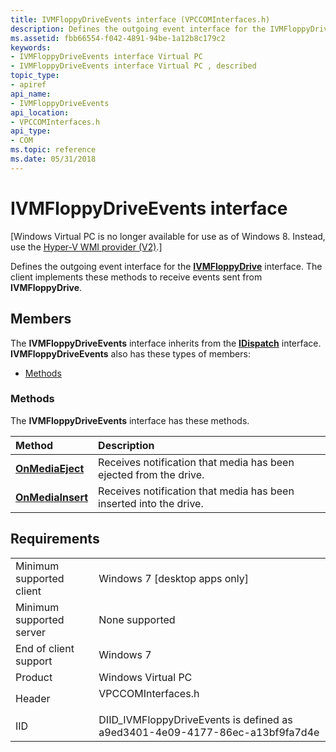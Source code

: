 ```yaml
---
title: IVMFloppyDriveEvents interface (VPCCOMInterfaces.h)
description: Defines the outgoing event interface for the IVMFloppyDrive interface. The client implements these methods to receive events sent from IVMFloppyDrive.
ms.assetid: fbb66554-f042-4891-94be-1a12b8c179c2
keywords:
- IVMFloppyDriveEvents interface Virtual PC
- IVMFloppyDriveEvents interface Virtual PC , described
topic_type:
- apiref
api_name:
- IVMFloppyDriveEvents
api_location:
- VPCCOMInterfaces.h
api_type:
- COM
ms.topic: reference
ms.date: 05/31/2018
---
```


# IVMFloppyDriveEvents interface

\[Windows Virtual PC is no longer available for use as of Windows 8. Instead, use the [Hyper-V WMI provider (V2)](/windows/desktop/HyperV_v2/windows-virtualization-portal).\]

Defines the outgoing event interface for the [**IVMFloppyDrive**](ivmfloppydrive.md) interface. The client implements these methods to receive events sent from **IVMFloppyDrive**.

## Members

The **IVMFloppyDriveEvents** interface inherits from the [**IDispatch**](/windows/win32/api/oaidl/nn-oaidl-idispatch) interface. **IVMFloppyDriveEvents** also has these types of members:

-   [Methods](#methods)

### Methods

The **IVMFloppyDriveEvents** interface has these methods.



| Method                                                      | Description                                                                   |
|:------------------------------------------------------------|:------------------------------------------------------------------------------|
| [**OnMediaEject**](ivmfloppydriveevents-onmediaeject.md)   | Receives notification that media has been ejected from the drive.<br/>  |
| [**OnMediaInsert**](ivmfloppydriveevents-onmediainsert.md) | Receives notification that media has been inserted into the drive.<br/> |



 

## Requirements



|                                     |                                                                                               |
|-------------------------------------|-----------------------------------------------------------------------------------------------|
| Minimum supported client<br/> | Windows 7 \[desktop apps only\]<br/>                                                    |
| Minimum supported server<br/> | None supported<br/>                                                                     |
| End of client support<br/>    | Windows 7<br/>                                                                          |
| Product<br/>                  | Windows Virtual PC<br/>                                                                 |
| Header<br/>                   | <dl> <dt>VPCCOMInterfaces.h</dt> </dl> |
| IID<br/>                      | DIID\_IVMFloppyDriveEvents is defined as a9ed3401-4e09-4177-86ec-a13bf9fa7d4e<br/>      |



 

